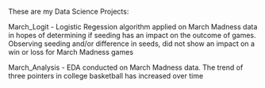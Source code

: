 These are my Data Science Projects:

March_Logit - Logistic Regession algorithm applied on March Madness data in hopes of determining if seeding has an impact on the outcome of games. Observing seeding and/or difference in seeds, did not show an impact on a win or loss for March Madness games

March_Analysis - EDA conducted on March Madness data. The trend of three pointers in college basketball has increased over time
